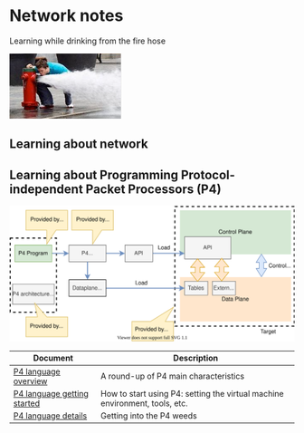
# Network notes


Learning while drinking from the fire hose

![robot icon](../../Media/Generic/firehose.PNG)

## Learning about network


## Learning about Programming Protocol-independent Packet Processors (P4)

![pgm-target-via-p4](P4/images/pgm-target-via-p4.svg)


|Document|Description|
|--------|-----------|
|[P4 language overview](P4/p4-language-overview.md)|A round-up of P4 main characteristics|
|[P4 language getting started](P4/p4-language-getting-started.md)| How to start using P4: setting the virtual machine environment, tools, etc.|
|[P4 language details](P4/p4-language-details.md)| Getting into the P4 weeds|